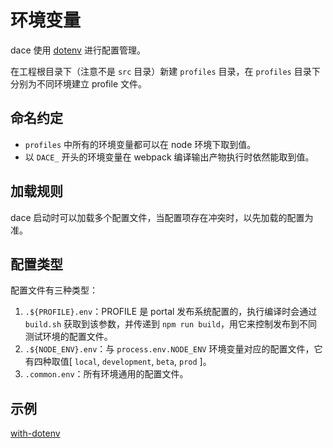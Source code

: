 # 环境变量

dace 使用 [dotenv](https://www.npmjs.com/package/dotenv) 进行配置管理。

在工程根目录下（注意不是 `src` 目录）新建 `profiles` 目录，在 `profiles` 目录下分别为不同环境建立 profile 文件。

## 命名约定
- `profiles` 中所有的环境变量都可以在 node 环境下取到值。
- 以 `DACE_` 开头的环境变量在 webpack 编译输出产物执行时依然能取到值。

## 加载规则
dace 启动时可以加载多个配置文件，当配置项存在冲突时，以先加载的配置为准。

## 配置类型

配置文件有三种类型：

1. `.${PROFILE}.env`：PROFILE 是 portal 发布系统配置的，执行编译时会通过 `build.sh` 获取到该参数，并传递到 `npm run build`，用它来控制发布到不同测试环境的配置文件。
1. `.${NODE_ENV}.env`：与 `process.env.NODE_ENV` 环境变量对应的配置文件，它有四种取值[ `local`, `development`, `beta`, `prod` ]。
1. `.common.env`：所有环境通用的配置文件。

## 示例
[with-dotenv](https://github.com/dacejs/dace/tree/master/examples/with-dotenv)
